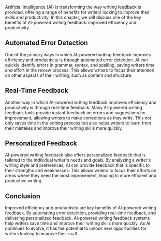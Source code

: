
Artificial intelligence (AI) is transforming the way writing feedback is provided, offering a range of benefits for writers looking to improve their skills and productivity. In this chapter, we will discuss one of the key benefits of AI-powered writing feedback: improved efficiency and productivity.

Automated Error Detection
-------------------------

One of the primary ways in which AI-powered writing feedback improves efficiency and productivity is through automated error detection. AI can quickly identify errors in grammar, syntax, and spelling, saving writers time and effort in the review process. This allows writers to focus their attention on other aspects of their writing, such as content and structure.

Real-Time Feedback
------------------

Another way in which AI-powered writing feedback improves efficiency and productivity is through real-time feedback. Many AI-powered writing feedback tools provide instant feedback on errors and suggestions for improvement, allowing writers to make corrections as they write. This not only saves time in the editing process but also helps writers to learn from their mistakes and improve their writing skills more quickly.

Personalized Feedback
---------------------

AI-powered writing feedback also offers personalized feedback that is tailored to the individual writer's needs and goals. By analyzing a writer's writing style and preferences, AI can provide feedback that is specific to their strengths and weaknesses. This allows writers to focus their efforts on areas where they need the most improvement, leading to more efficient and productive writing.

Conclusion
----------

Improved efficiency and productivity are key benefits of AI-powered writing feedback. By automating error detection, providing real-time feedback, and delivering personalized feedback, AI-powered writing feedback systems help writers save time and improve their writing skills more quickly. As AI continues to evolve, it has the potential to unlock new opportunities for writers looking to improve their craft.
